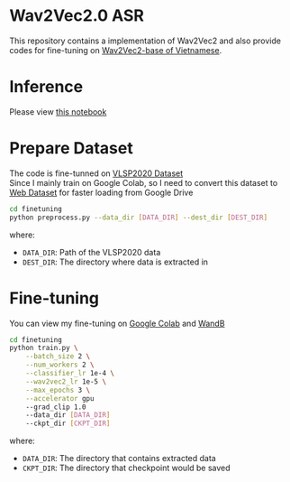 # Wav2Vec2.0 ASR
This repository contains a implementation of Wav2Vec2 and also provide codes for fine-tuning on [Wav2Vec2-base of Vietnamese](https://huggingface.co/nguyenvulebinh/wav2vec2-base-vi).

# Inference
Please view [this notebook](https://colab.research.google.com/drive/1YfAWQCiQzSHyJsGiOhaMBM7Wi3Ncqjes?usp=sharing)

# Prepare Dataset
The code is fine-tunned on [VLSP2020 Dataset](https://institute.vinbigdata.org/events/vinbigdata-chia-se-100-gio-du-lieu-tieng-noi-cho-cong-dong/) <br>
Since I mainly train on Google Colab, so I need to convert this dataset to [Web Dataset](https://github.com/webdataset/webdataset) for faster loading from Google Drive
```bash
cd finetuning
python preprocess.py --data_dir [DATA_DIR] --dest_dir [DEST_DIR]
```
where:
- `DATA_DIR`: Path of the VLSP2020 data
- `DEST_DIR`: The directory where data is extracted in

# Fine-tuning
You can view my fine-tuning on [Google Colab](https://colab.research.google.com/drive/100sQIoLLHViHazfeqNnslBUtOpvejKtA?usp=sharing) and [WandB](https://wandb.ai/hoang1007/Wav2Vec2?workspace=user-hoang1007)
```bash
cd finetuning
python train.py \
    --batch_size 2 \
    --num_workers 2 \
    --classifier_lr 1e-4 \
    --wav2vec2_lr 1e-5 \
    --max_epochs 3 \
    --accelerator gpu
    --grad_clip 1.0
    --data_dir [DATA_DIR]
    --ckpt_dir [CKPT_DIR]
```
where:
- `DATA_DIR`: The directory that contains extracted data
- `CKPT_DIR`: The directory that checkpoint would be saved
